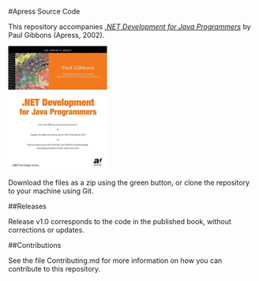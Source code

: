 #Apress Source Code

This repository accompanies [*.NET Development for Java Programmers*](http://www.apress.com/9781590590386) by Paul Gibbons (Apress, 2002).

![Cover image](9781590590386.jpg)

Download the files as a zip using the green button, or clone the repository to your machine using Git.

##Releases

Release v1.0 corresponds to the code in the published book, without corrections or updates.

##Contributions

See the file Contributing.md for more information on how you can contribute to this repository.
